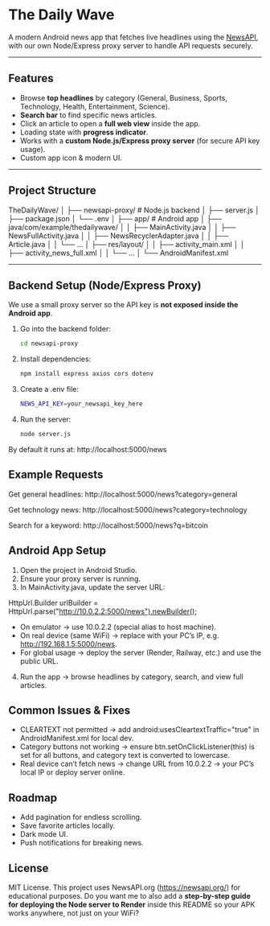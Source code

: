 # The Daily Wave

A modern Android news app that fetches live headlines using the [NewsAPI](https://newsapi.org/), with our own Node/Express proxy server to handle API requests securely.

---

## Features
- Browse **top headlines** by category (General, Business, Sports, Technology, Health, Entertainment, Science).
- **Search bar** to find specific news articles.
- Click an article to open a **full web view** inside the app.
- Loading state with **progress indicator**.
- Works with a **custom Node.js/Express proxy server** (for secure API key usage).
- Custom app icon & modern UI.

---

## Project Structure

TheDailyWave/
│
├── newsapi-proxy/ # Node.js backend
│ ├── server.js
│ ├── package.json
│ └── .env
│
├── app/ # Android app
│ ├── java/com/example/thedailywave/
│ │ ├── MainActivity.java
│ │ ├── NewsFullActivity.java
│ │ ├── NewsRecyclerAdapter.java
│ │ ├── Article.java
│ │ └── ...
│ ├── res/layout/
│ │ ├── activity_main.xml
│ │ ├── activity_news_full.xml
│ │ └── ...
│ └── AndroidManifest.xml

---

## Backend Setup (Node/Express Proxy)

We use a small proxy server so the API key is **not exposed inside the Android app**.

1. Go into the backend folder:
   ```bash
   cd newsapi-proxy

2. Install dependencies:
   ```bash
   npm install express axios cors dotenv

3. Create a .env file:
   ```bash
   NEWS_API_KEY=your_newsapi_key_here

4. Run the server:
   ```bash
   node server.js

By default it runs at:
http://localhost:5000/news

## Example Requests
Get general headlines:
http://localhost:5000/news?category=general

Get technology news:
http://localhost:5000/news?category=technology

Search for a keyword:
http://localhost:5000/news?q=bitcoin

## Android App Setup
1. Open the project in Android Studio.
2. Ensure your proxy server is running.
3. In MainActivity.java, update the server URL:

HttpUrl.Builder urlBuilder = HttpUrl.parse("http://10.0.2.2:5000/news").newBuilder();
- On emulator → use 10.0.2.2 (special alias to host machine).
- On real device (same WiFi) → replace with your PC’s IP, e.g. http://192.168.1.5:5000/news.
- For global usage → deploy the server (Render, Railway, etc.) and use the public URL.

4. Run the app → browse headlines by category, search, and view full articles.

## Common Issues & Fixes

- CLEARTEXT not permitted → add android:usesCleartextTraffic="true" in AndroidManifest.xml for local dev.
- Category buttons not working → ensure btn.setOnClickListener(this) is set for all buttons, and category text is converted to lowercase.
- Real device can’t fetch news → change URL from 10.0.2.2 → your PC’s local IP or deploy server online.

## Roadmap

- Add pagination for endless scrolling.
- Save favorite articles locally.
- Dark mode UI.
- Push notifications for breaking news.

## License

MIT License.
This project uses NewsAPI.org (https://newsapi.org/) for educational purposes.
Do you want me to also add a **step-by-step guide for deploying the Node server to Render** inside this README so your APK works anywhere, not just on your WiFi?
